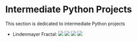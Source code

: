 # Intermediate Python Projects
This section is dedicated to intermediate Python projects

- Lindenmayer Fractal: <img src="https://img.shields.io/badge/Language-Indonesian-D5AE22"> <img src="https://img.shields.io/badge/Last Update-02/10/2019-0A7BBC"> <img src="https://img.shields.io/badge/Status-Working-2CB037"> <img src="https://img.shields.io/badge/Last Test-22/06/2023-2CB037">